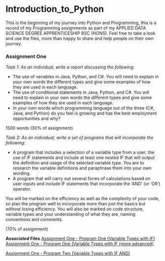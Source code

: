 # Introduction_to_Python
This is the beginning of my journey into Python and Programming, this is a record of my Programming assignments as part of my APPLIED DATA SCIENCE DEGREE APPRENTICESHIP BSC (HONS). Feel free to take a look and use the files, more than happy to share and help people on their own journey.

### Assignment One ###

*Task 1: As an individual, write a report discussing the following:*

 - The use of variables in Java, Python, and C#. You will need to explain in your own words the different types and give some examples of how they are used in each language.
 - The use of conditional statements in Java, Python, and C#. You will need to explain in your own words the different types and give some examples of how they are used in each language.
 - In your own words which programming language out of the three (C#, Java, and Python) do you feel is growing and has the best employment opportunities and why?
 
1500 words (30% of assignment)

*Task 2: As an individual, write a set of programs that will incorporate the following:*

 - A program that includes a selection of a variable type from a user, the use of IF statements and include at least one nested IF that will output the definition and usage of the selected variable type. You are to research the variable definitions and paraphrase them into your own wording.
 - A program that will carry out several forms of calculations based on user inputs and include IF statements that incorporate the ‘AND’ (or ‘OR’) operator.
 
You will be marked on the efficiency as well as the complexity of your code, so plan the program well to incorporate more than just the basics but without losing efficiency.
You will also be marked on code structure, variable types and your understanding of what they are, naming conventions and comments.

(70% of assignment)

**Associated Files**
[Assignment One - Program One (Variable Types with IF)](https://github.com/tobybeevers/Introduction_to_Python/blob/main/Assignment%20One%20-%20Program%20One%20(Variable%20Types%20with%20IF).py)
[Assignment One - Program One (Variable Types with IF (more advanced)](https://github.com/tobybeevers/Introduction_to_Python/blob/main/Assignment%20One%20-%20Program%20One%20(Variable%20Types%20with%20IF%20(more%20advanced)).py)

[Assignment One - Program Two (Variable Types with IF AND)](https://github.com/tobybeevers/Introduction_to_Python/blob/main/Assignment%20One%20-%20Program%20Two%20(Variable%20Types%20with%20IF%20AND).py)
